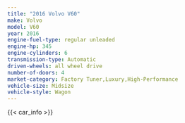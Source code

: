 ```yaml
---
title: "2016 Volvo V60"
make: Volvo
model: V60
year: 2016
engine-fuel-type: regular unleaded
engine-hp: 345
engine-cylinders: 6
transmission-type: Automatic
driven-wheels: all wheel drive
number-of-doors: 4
market-category: Factory Tuner,Luxury,High-Performance
vehicle-size: Midsize
vehicle-style: Wagon
---
```


{{< car_info >}}

